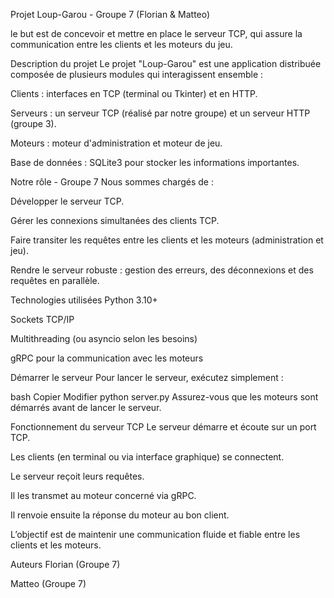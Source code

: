 Projet Loup-Garou - Groupe 7 (Florian & Matteo)

le but est de concevoir et mettre en place le serveur TCP, qui assure la communication entre les clients et les moteurs du jeu.

Description du projet
Le projet "Loup-Garou" est une application distribuée composée de plusieurs modules qui interagissent ensemble :

Clients : interfaces en TCP (terminal ou Tkinter) et en HTTP.

Serveurs : un serveur TCP (réalisé par notre groupe) et un serveur HTTP (groupe 3).

Moteurs : moteur d'administration et moteur de jeu.

Base de données : SQLite3 pour stocker les informations importantes.

Notre rôle - Groupe 7
Nous sommes chargés de :

Développer le serveur TCP.

Gérer les connexions simultanées des clients TCP.

Faire transiter les requêtes entre les clients et les moteurs (administration et jeu).

Rendre le serveur robuste : gestion des erreurs, des déconnexions et des requêtes en parallèle.

Technologies utilisées
Python 3.10+

Sockets TCP/IP

Multithreading (ou asyncio selon les besoins)

gRPC pour la communication avec les moteurs

Démarrer le serveur
Pour lancer le serveur, exécutez simplement :

bash
Copier
Modifier
python server.py
Assurez-vous que les moteurs sont démarrés avant de lancer le serveur.

Fonctionnement du serveur TCP
Le serveur démarre et écoute sur un port TCP.

Les clients (en terminal ou via interface graphique) se connectent.

Le serveur reçoit leurs requêtes.

Il les transmet au moteur concerné via gRPC.

Il renvoie ensuite la réponse du moteur au bon client.

L’objectif est de maintenir une communication fluide et fiable entre les clients et les moteurs.

Auteurs
Florian (Groupe 7)

Matteo (Groupe 7)

